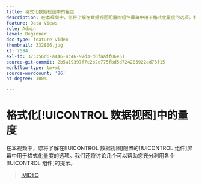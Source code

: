 ```yaml
---
title: 格式化数据视图中的量度
description: 在本视频中，您将了解在数据视图配置的组件屏幕中用于格式化量度的选项。我们还将讨论几个可以帮助您充分利用各个组件的提示。
feature: Data Views
role: Admin
level: Beginner
doc-type: feature video
thumbnail: 332806.jpg
kt: 7584
exl-id: 373356d6-a446-4c46-97d3-d6faaff06e51
source-git-commit: 2b5a19397f7c2b2e775fbd5d724205922ad76f15
workflow-type: tm+mt
source-wordcount: '86'
ht-degree: 100%

---
```


# 格式化[!UICONTROL 数据视图]中的量度

在本视频中，您将了解在[!UICONTROL 数据视图]配置的[!UICONTROL 组件]屏幕中用于格式化量度的选项。我们还将讨论几个可以帮助您充分利用各个[!UICONTROL 组件]的提示。

>[!VIDEO](https://video.tv.adobe.com/v/332806/?quality=12&learn=on)

